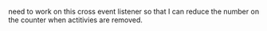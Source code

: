need to work on this cross event listener so that I can reduce the number on the counter when actitivies are removed.